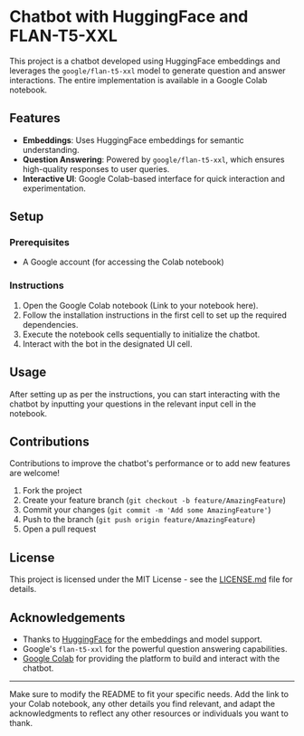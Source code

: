 
# Chatbot with HuggingFace and FLAN-T5-XXL

This project is a chatbot developed using HuggingFace embeddings and leverages the `google/flan-t5-xxl` model to generate question and answer interactions. The entire implementation is available in a Google Colab notebook.

## Features

- **Embeddings**: Uses HuggingFace embeddings for semantic understanding.
- **Question Answering**: Powered by `google/flan-t5-xxl`, which ensures high-quality responses to user queries.
- **Interactive UI**: Google Colab-based interface for quick interaction and experimentation.

## Setup

### Prerequisites

- A Google account (for accessing the Colab notebook)

### Instructions

1. Open the Google Colab notebook (Link to your notebook here).
2. Follow the installation instructions in the first cell to set up the required dependencies.
3. Execute the notebook cells sequentially to initialize the chatbot.
4. Interact with the bot in the designated UI cell.

## Usage

After setting up as per the instructions, you can start interacting with the chatbot by inputting your questions in the relevant input cell in the notebook.

## Contributions

Contributions to improve the chatbot's performance or to add new features are welcome!

1. Fork the project
2. Create your feature branch (`git checkout -b feature/AmazingFeature`)
3. Commit your changes (`git commit -m 'Add some AmazingFeature'`)
4. Push to the branch (`git push origin feature/AmazingFeature`)
5. Open a pull request

## License

This project is licensed under the MIT License - see the [LICENSE.md](LICENSE.md) file for details.

## Acknowledgements

- Thanks to [HuggingFace](https://huggingface.co/) for the embeddings and model support.
- Google's `flan-t5-xxl` for the powerful question answering capabilities.
- [Google Colab](https://colab.research.google.com/) for providing the platform to build and interact with the chatbot.

---

Make sure to modify the README to fit your specific needs. Add the link to your Colab notebook, any other details you find relevant, and adapt the acknowledgments to reflect any other resources or individuals you want to thank.
